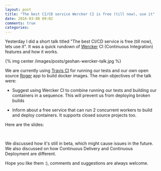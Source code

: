 ```yaml
---
layout: post
title: "The best CI/CD service Wercker CI is free (till now), use it"
date: 2016-03-08 09:02
comments: true
categories: 
---
```

Yesterday I did a short talk titled "The best CI/CD service is free (till now), lets use it". 
It was a quick rundown of [Wercker](http://wercker.com/) CI (Continuous Integration) features and how it works. 

{% img center /images/posts/geshan-wercker-talk.jpg %}

<!-- more -->

We are currently using [Travis CI](https://travis-ci.com/) for running our tests and our own open source
[Roger](https://github.com/namshi/roger) app to build docker images. The main objectives of the talk were:

* Suggest using Wercker CI to combine running our tests and building our containers in a sequence. This will prevent us from deploying broken builds

* Inform about a free service that can run 2 concurrent workers to build and deploy containers. It supports closed source projects too.

Here are the slides:

<center>
<script async class="speakerdeck-embed" data-id="48dcb61db6eb4a50b03bfea1320bfeb4" data-ratio="1.77777777777778" src="//speakerdeck.com/assets/embed.js"></script> 
</center>
<br/>

We discussed how it's still in beta, which might cause issues in the future. 
We also discussed on how Continuous Delivery and Continuous Deployment are different.

Hope you like them :), comments and suggestions are always welcome.
